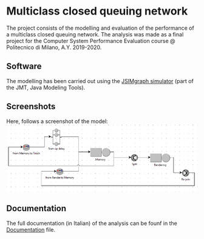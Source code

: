 # Multiclass closed queuing network

The project consists of the modelling and evaluation of the performance of a multiclass closed queuing network. The analysis was made as a final project for the Computer System Performance Evaluation course @ Politecnico di Milano, A.Y. 2019-2020.

## Software
The modelling has been carried out using the [JSIMgraph simulator](http://jmt.sourceforge.net/JSIMg.html) (part of the JMT, Java Modeling Tools).

## Screenshots
Here, follows a screenshot of the model:
![Model](./Screenshots/Modello.png)

## Documentation
The full documentation (in Italian) of the analysis can be founf in the [Documentation](./Documentazione.pdf) file.
